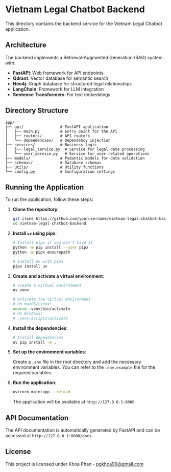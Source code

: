 # Vietnam Legal Chatbot Backend

This directory contains the backend service for the Vietnam Legal Chatbot application.

## Architecture

The backend implements a Retrieval-Augmented Generation (RAG) system with:

- **FastAPI**: Web framework for API endpoints
- **Qdrant**: Vector database for semantic search
- **Neo4j**: Graph database for structured legal relationships
- **LangChain**: Framework for LLM integration
- **Sentence Transformers**: For text embeddings

## Directory Structure

```
app/
├── api/                # FastAPI application
│   ├── main.py         # Entry point for the API
│   ├── routers/        # API routers
│   └── dependencies/   # Dependency injection
├── services/           # Business logic
│   ├── legal_service.py  # Service for legal data processing
│   └── user_service.py   # Service for user-related operations
├── models/             # Pydantic models for data validation
├── schemas/            # Database schemas
├── utils/              # Utility functions
└── config.py           # Configuration settings
```

## Running the Application

To run the application, follow these steps:

1. **Clone the repository**:

   ```bash
   git clone https://github.com/yourusername/vietnam-legal-chatbot-backend.git
   cd vietnam-legal-chatbot-backend
   ```

2. **Install `uv` using pipx**:

   ```bash
   # Install pipx if you don't have it
   python -m pip install --user pipx
   python -m pipx ensurepath
   
   # Install uv with pipx
   pipx install uv
   ```

3. **Create and activate a virtual environment**:

   ```bash
   # Create a virtual environment
   uv venv

   # Activate the virtual environment
   # On macOS/Linux:
   source .venv/bin/activate
   # On Windows:
   # .venv\Scripts\activate
   ```

4. **Install the dependencies**:

   ```bash
   # Install dependencies
   uv pip install -e .
   

5. **Set up the environment variables**:

   Create a `.env` file in the root directory and add the necessary environment variables. You can refer to the `.env.example` file for the required variables.

6. **Run the application**:

   ```bash
   uvicorn main:app --reload
   ```

   The application will be available at `http://127.0.0.1:8000`.

## API Documentation

The API documentation is automatically generated by FastAPI and can be accessed at `http://127.0.0.1:8000/docs`.

## License

This project is licensed under Khoa Phan - pqkhoa99@gmail.com
